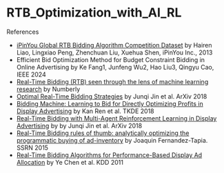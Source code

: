 # RTB_Optimization_with_AI_RL


References
- [iPinYou Global RTB Bidding Algorithm Competition Dataset](https://contest.ipinyou.com/ipinyou-dataset.pdf) by Hairen Liao, Lingxiao Peng, Zhenchuan Liu, Xuehua Shen, iPinYou Inc., 2013
- Efficient Bid Optimization Method for Budget Constraint Bidding in Online Advertising by Ke Fang1, Junfeng Wu2, Hao Liu3, Qingyu Cao, IEEE 2024
- [Real-Time Bidding (RTB) seen through the lens of machine learning research](https://numberly.com/en/real-time-bidding-rtb-seen-through-the-lens-of-machine-learning-research/) by Numberly
- [Optimal Real-Time Bidding Strategies](https://arxiv.org/abs/1511.08409) by Junqi Jin et al. ArXiv 2018
- [Bidding Machine: Learning to Bid for Directly Optimizing Profits in Display Advertising](https://arxiv.org/abs/1803.02194) by Kan Ren et al. TKDE 2018
- [Real-Time Bidding with Multi-Agent Reinforcement Learning in Display Advertising](https://arxiv.org/pdf/1802.09756) by by Junqi Jin et al. ArXiv 2018
- [Real-Time Bidding rules of thumb: analytically optimizing the programmatic buying of ad-inventory](https://wnzhang.net/share/rtb-papers/opt-prog-buy.pdf) by Joaquin Fernandez-Tapia. SSRN 2015
- [Real-Time Bidding Algorithms for Performance-Based Display Ad Allocation](https://wnzhang.net/share/rtb-papers/rtb-perf-bid.pdf) by Ye Chen et al. KDD 2011
